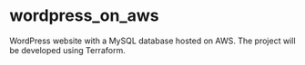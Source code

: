 # wordpress_on_aws
WordPress website with a MySQL database hosted on AWS. The project will be developed using Terraform.
